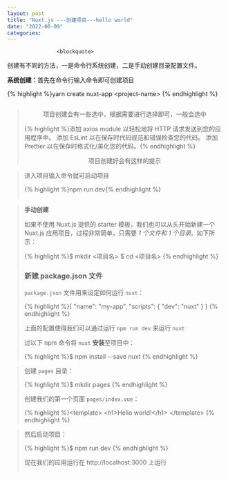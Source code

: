 ```yaml
---
layout: post
title: "Nuxt.js ---创建项目---hello world"
date: "2022-06-09"
categories: 
---
```


                    <blockquote> 
 <p>创建有不同的方法，一是命令行系统创建，二是手动创建目录配置文件。</p> 
 <p><strong>系统创建：</strong>首先在命令行输入命令即可创建项目</p> 
 {% highlight %}yarn create nuxt-app &lt;project-name&gt;
{% endhighlight %} 
 <p style="text-align:center;"><img alt="" src="https://img-blog.csdnimg.cn/36ec6d47cb2d40e191bcc6e701760900.png?x-oss-process=image/watermark,type_d3F5LXplbmhlaQ,shadow_50,text_Q1NETiBA6K645aKo44Gu5bCP6J206J22,size_20,color_FFFFFF,t_70,g_se,x_16"></p> 
</blockquote> 
<blockquote> 
 <p style="text-align:center;">项目创建会有一些选中，根据需要进行选择即可，一般会选中</p> 
 {% highlight %}添加 axios module 以轻松地将 HTTP 请求发送到您的应用程序中。
添加 EsLint 以在保存时代码规范和错误检查您的代码。
添加 Prettier 以在保存时格式化/美化您的代码。{% endhighlight %} 
 <p style="text-align:center;">项目创建好会有这样的提示<img alt="" src="https://img-blog.csdnimg.cn/4a22adf4779e47fc83fa078b1f7bf4f7.png?x-oss-process=image/watermark,type_d3F5LXplbmhlaQ,shadow_50,text_Q1NETiBA6K645aKo44Gu5bCP6J206J22,size_20,color_FFFFFF,t_70,g_se,x_16"></p> 
</blockquote> 
<blockquote> 
 <p>进入项目输入命令就可启动项目</p> 
 {% highlight %}npm run dev{% endhighlight %} 
 <p style="text-align:center;"><img alt="" src="https://img-blog.csdnimg.cn/9ab429a3eac54360b5e161ca13ce48db.png?x-oss-process=image/watermark,type_d3F5LXplbmhlaQ,shadow_50,text_Q1NETiBA6K645aKo44Gu5bCP6J206J22,size_20,color_FFFFFF,t_70,g_se,x_16"></p> 
</blockquote> 
<blockquote> 
 <p><strong>手动创建</strong></p> 
 <p>如果不使用 Nuxt.js 提供的 starter 模板，我们也可以从头开始新建一个 Nuxt.js 应用项目，过程非常简单，只需要 <em>1 个文件和 1 个目录</em>。如下所示：</p> 
 {% highlight %}$ mkdir &lt;项目名&gt;
$ cd &lt;项目名&gt;
{% endhighlight %} 
 <h3 id="新建-packagejson-文件">新建 package.json 文件</h3> 
 <p><code>package.json</code> 文件用来设定如何运行 <code>nuxt</code>：</p> 
 {% highlight %}{
  "name": "my-app",
  "scripts": {
    "dev": "nuxt"
  }
}
{% endhighlight %} 
 <p>上面的配置使得我们可以通过运行 <code>npm run dev</code> 来运行 <code>nuxt</code></p> 
 <p>过以下 npm 命令将 <code>nuxt</code> <strong>安装</strong>至项目中：</p> 
 {% highlight %}$ npm install --save nuxt
{% endhighlight %} 
</blockquote> 
<blockquote> 
 <p>创建 <code>pages</code> 目录：</p> 
 {% highlight %}$ mkdir pages
{% endhighlight %} 
 <p>创建我们的第一个页面 <code>pages/index.vue</code>：</p> 
 {% highlight %}&lt;template&gt;
  &lt;h1&gt;Hello world!&lt;/h1&gt;
&lt;/template&gt;
{% endhighlight %} 
</blockquote> 
<blockquote> 
 <p>然后启动项目：</p> 
 {% highlight %}$ npm run dev
{% endhighlight %} 
 <p>现在我们的应用运行在 http://localhost:3000 上运行</p> 
 <img alt="" src="https://img-blog.csdnimg.cn/6f6ffd7f3c74453089999340af218f66.png?x-oss-process=image/watermark,type_d3F5LXplbmhlaQ,shadow_50,text_Q1NETiBA6K645aKo44Gu5bCP6J206J22,size_20,color_FFFFFF,t_70,g_se,x_16">
</blockquote>
                
